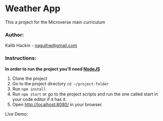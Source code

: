 # Weather App
This a project for the Microverse main curriculum
### Author:
Kalib Hackin - [naguihw@gmail.com](naguihw@gmail.com)
### Instructions:
**In order to run the project you'll need [NodeJS](https://nodejs.org)**
1. Clone the project
2. Go to the project directory `cd ~/project-folder`
3. Run `npm install`
4. Run `npm start` or go to the project scripts and run the one called start in your code editor if it has it.
5. Open [http://localhost:8080/](http://localhost:8080/) in your browser.


Live Demo: 